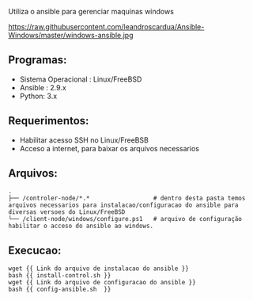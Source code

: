 Utiliza o ansible para gerenciar maquinas windows

https://raw.githubusercontent.com/leandroscardua/Ansible-Windows/master/windows-ansible.jpg

 Programas:
--------
- Sistema Operacional : Linux/FreeBSD
- Ansible : 2.9.x
- Python: 3.x

 Requerimentos:
--------
- Habilitar acesso SSH no Linux/FreeBSB
- Acceso a internet, para baixar os arquivos necessarios

 Arquivos:
--------

    .
    ├── /controler-node/*.*                  # dentro desta pasta temos arquivos necessarios para instalacao/configuracao do ansible para diversas versoes do Linux/FreeBSD
    └── /client-node/windows/configure.ps1   # arquivo de configuração habilitar o acceso do ansible ao windows.

     
 Execucao:
--------

    wget {{ Link do arquivo de instalacao do ansible }}
    bash {{ install-control.sh }}
    wget {{ Link do arquivo de configuracao do ansible }}
    bash {{ config-ansible.sh  }}


